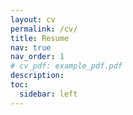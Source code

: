 ```yaml
---
layout: cv
permalink: /cv/
title: Resume
nav: true
nav_order: 1
# cv_pdf: example_pdf.pdf
description:
toc:
  sidebar: left
---
```

